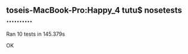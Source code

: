 toseis-MacBook-Pro:Happy_4 tutu$ nosetests
..........
----------------------------------------------------------------------
Ran 10 tests in 145.379s

OK